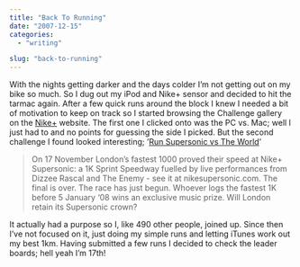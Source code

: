 ```yaml
---
title: "Back To Running"
date: "2007-12-15"
categories: 
  - "writing"

slug: "back-to-running"
---
```


With the nights getting darker and the days colder I’m not getting out on my bike so much. So I dug out my iPod and Nike+ sensor and decided to hit the tarmac again. After a few quick runs around the block I knew I needed a bit of motivation to keep on track so I started browsing the Challenge gallery on the [Nike+](http://nikeplus.nike.com/nikeplus/) website. The first one I clicked onto was the PC vs. Mac; well I just had to and no points for guessing the side I picked. But the second challenge I found looked interesting; ’[Run Supersonic vs The World](http://www.myspace.com/NikeSupersonic)’

> On 17 November London’s fastest 1000 proved their speed at Nike+ Supersonic: a 1K Sprint Speedway fuelled by live performances from Dizzee Rascal and The Enemy - see it at nikesupersonic.com. The final is over. The race has just begun. Whoever logs the fastest 1K before 5 January ‘08 wins an exclusive music prize. Will London retain its Supersonic crown?

It actually had a purpose so I, like 490 other people, joined up. Since then I’ve not focused on it, just doing my simple runs and letting iTunes work out my best 1km. Having submitted a few runs I decided to check the leader boards; hell yeah I’m 17th!
